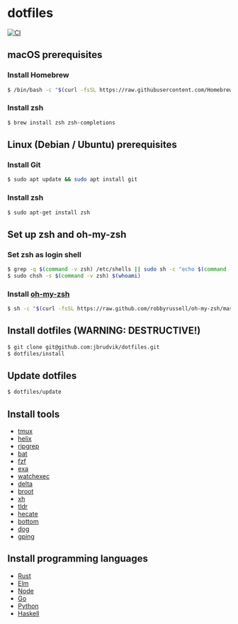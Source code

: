 # dotfiles

[![CI](https://github.com/jbrudvik/dotfiles/actions/workflows/ci.yml/badge.svg)](https://github.com/jbrudvik/dotfiles/actions/workflows/ci.yml)

## macOS prerequisites

### Install Homebrew

```sh
$ /bin/bash -c "$(curl -fsSL https://raw.githubusercontent.com/Homebrew/install/HEAD/install.sh)"
```

### Install zsh

```sh
$ brew install zsh zsh-completions
```

## Linux (Debian / Ubuntu) prerequisites

### Install Git

```sh
$ sudo apt update && sudo apt install git
```

### Install zsh

```sh
$ sudo apt-get install zsh
```

## Set up zsh and oh-my-zsh

### Set zsh as login shell

```sh
$ grep -q $(command -v zsh) /etc/shells || sudo sh -c "echo $(command -v zsh) >> /etc/shells"
$ sudo chsh -s $(command -v zsh) $(whoami)
```

### Install [oh-my-zsh](https://ohmyz.sh)

```sh
$ sh -c "$(curl -fsSL https://raw.github.com/robbyrussell/oh-my-zsh/master/tools/install.sh)"
```

## Install dotfiles (WARNING: DESTRUCTIVE!)

```sh
$ git clone git@github.com:jbrudvik/dotfiles.git
$ dotfiles/install
```

## Update dotfiles

```sh
$ dotfiles/update
```

## Install tools

- [tmux](https://github.com/tmux/tmux/wiki/Installing)
- [helix](https://docs.helix-editor.com/install.html)
- [ripgrep](https://github.com/BurntSushi/ripgrep#installation)
- [bat](https://github.com/sharkdp/bat#installation)
- [fzf](https://github.com/junegunn/fzf#installation)
- [exa](https://github.com/ogham/exa#installation)
- [watchexec](https://github.com/watchexec/watchexec#install)
- [delta](https://github.com/dandavison/delta#get-started)
- [broot](https://dystroy.org/broot/install/)
- [xh](https://github.com/ducaale/xh#installation)
- [tldr](https://github.com/tldr-pages/tldr)
- [hecate](https://github.com/evanmiller/hecate)
- [bottom](https://github.com/ClementTsang/bottom#installation)
- [dog](https://github.com/ogham/dog#installation)
- [gping](https://github.com/orf/gping#install-cd)

## Install programming languages

- [Rust](https://www.rust-lang.org/tools/install)
- [Elm](https://www.rust-lang.org/tools/install)
- [Node](https://github.com/tj/n)
- [Go](https://go.dev/doc/install)
- [Python](https://github.com/pyenv/pyenv#installation)
- [Haskell](https://docs.haskellstack.org/en/stable/#how-to-install-stack)
